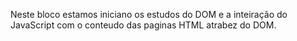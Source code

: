 Neste bloco estamos iniciano os estudos do DOM e a inteiração do JavaScript com o conteudo das paginas HTML atrabez do DOM.